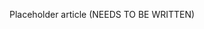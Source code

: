 <!--
title: "Accessing System Settings"
description: "How to access system settings"
tags: "access system settings"
-->

Placeholder article (NEEDS TO BE WRITTEN)
